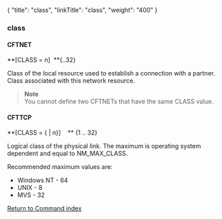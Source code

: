 {
    "title": "class",
    "linkTitle": "class",
    "weight": "400"
}<span id="class"></span>

### class

#### CFTNET

**\[CLASS = n\]  **{..32}

Class of the local resource used to establish a connection with a partner. Class associated with this network resource.

> **Note**  
> You cannot define two CFTNETs that have the same CLASS value.

#### CFTTCP

**\[CLASS = {
| n}\]    ** {1 .. 32}

Logical class of the physical link. The maximum is operating system dependent
and equal to NM\_MAX\_CLASS.

Recommended maximum values are:

-   Windows NT - 64
-   UNIX - 8
-   MVS - 32

[Return to Command index](../../)
